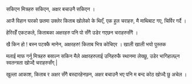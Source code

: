 सकिएन मित्रहरु सकिएन,
अक्षर बचाउनै सकिएन ।

आजै विहान घरको छतमा उक्लेर
किताब खोलेको के थिएँ,
एक हुल चराहरु, 
मै माथिबाट गए,
चिर्विर गर्दै ।

हेरिरहेँ एकटकले, 
किताबका अक्षरहरु पनि पो 
सँगै उडेर गएछन 
चराहरुसँगै ।

खै किन हो !
बस्न पटक्कै मानेन, अक्षरहरु!
किताब भित्र कोचिएर ।
खाली खाली भयो पुस्तक

मलाई माफ गर्नु मित्रहरु
बसाल्न सकिन मैले अक्षरहरुलाई
उनिहरुकै स्थानमा
लेख्छु, उडेर भागिहाल्छ्न 
स्वतन्त्रता खोज्दै चराहरुसँग् |

खुल्ला आकाश, किताब र अक्षर 
सँगै बस्दारहेनछन,
अक्षर बचाउनै भए पनि म 
बन्द कोठ खोज्दै छु अचेल ।
